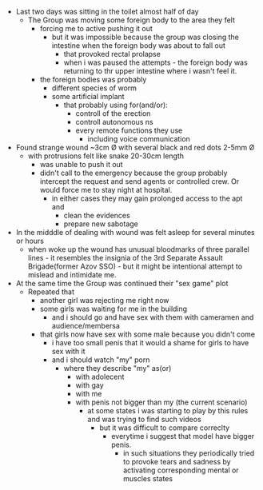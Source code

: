 - Last two days was sitting in the toilet almost half of day
  - The Group was moving some foreign body to the area they felt
    - forcing me to active pushing it out
      - but it was impossible because the group was closing the intestine when the foreign body was about to fall out
        - that provoked rectal prolapse
        - when i was paused the attempts - the foreign body was returning to thr upper intestine where i wasn't feel  it.
    - the foreign bodies was probably
      - different species of worm
      - some artificial implant
        - that probably using for(and/or):
          - controll of the erection
          - controll autonomous ns
          - every remote functions they use
            - including voice communication
- Found strange wound ~3cm Ø with several black and red dots 2-5mm Ø
  - with protrusions felt like snake 20-30cm length
    - was unable to push it out
    - didn't call to the emergency because the group probably intercept the request and  send agents or controlled crew. Or would force me to stay night at hospital.
      - in either cases they may gain prolonged access to the apt and
        - clean the evidences
        - prepare new sabotage
- In the midddle of dealing with wound was felt asleep for several minutes or hours
  - when woke up the wound has unusual bloodmarks of three parallel lines
		- it resembles the insignia of the  3rd Separate Assault Brigade(former Azov SSO)
  		- but it might be intentional attempt to mislead and intimidate me.
- At the same time the Group was continued their "sex game" plot
  - Repeated that
    - another girl was rejecting me right now
    - some girls was waiting for me in the building
      - and i should go and have sex with them with cameramen and audience/membersa
    - that girls now have sex with some male because you didn't come
		- i have too small penis that it would a shame for girls to have sex with it
      - and i should watch "my" porn
        - where they describe "my" as(or)
          - with adolecent
          - with gay
          - with me
          - with penis not bigger than my (the current scenario)
            - at some states i was starting to play by this rules and was trying to find such videos
              - but it was difficult to compare correclty
                - everytime i suggest that model have bigger penis.
                  - in such situations they periodically tried to provoke tears and sadness by activating corresponding mental or muscles states
